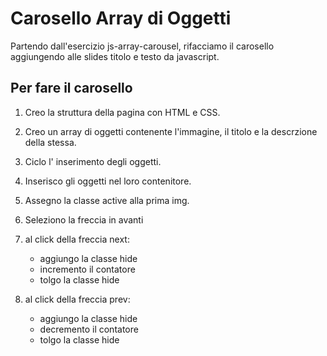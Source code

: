 Carosello Array di Oggetti
===
Partendo dall'esercizio js-array-carousel, rifacciamo il carosello aggiungendo alle slides titolo e testo da javascript.

## Per fare il carosello

1. Creo la struttura della pagina con HTML e CSS.

2. Creo un array di oggetti contenente l'immagine, il titolo e la descrzione della stessa.

3. Ciclo l' inserimento degli oggetti.

4. Inserisco gli oggetti nel loro contenitore.

5. Assegno la classe active alla prima img.

6. Seleziono la freccia in avanti

7. al click della freccia next:

      - aggiungo la classe hide
      - incremento il contatore
      - tolgo la classe hide

8. al click della freccia prev:

      - aggiungo la classe hide
      - decremento il contatore
      - tolgo la classe hide      

